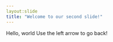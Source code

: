 ```yaml
---
layout:slide
title: "Welcome to our second slide!"
---
```

Hello, world
Use the left arrow to go back!
